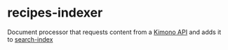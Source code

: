 # recipes-indexer

Document processor that requests content from a [Kimono API](https://www.kimonolabs.com/api/2t7lj88q?apikey=LAnqfEDgqLNoBU5mzVnigMJqY9sHuK6F) and adds it to [search-index](https://github.com/fergiemcdowall/search-index)
